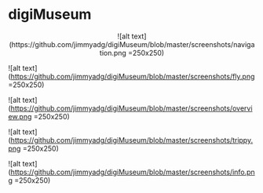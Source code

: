 # digiMuseum

<p align="center">
![alt text](https://github.com/jimmyadg/digiMuseum/blob/master/screenshots/navigation.png =250x250)


![alt text](https://github.com/jimmyadg/digiMuseum/blob/master/screenshots/fly.png =250x250)


![alt text](https://github.com/jimmyadg/digiMuseum/blob/master/screenshots/overview.png =250x250)

![alt text](https://github.com/jimmyadg/digiMuseum/blob/master/screenshots/trippy.png =250x250)

![alt text](https://github.com/jimmyadg/digiMuseum/blob/master/screenshots/info.png =250x250)

</p>
